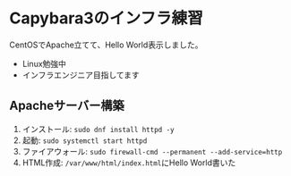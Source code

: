 # Capybara3のインフラ練習
CentOSでApache立てて、Hello World表示しました。
- Linux勉強中
- インフラエンジニア目指してます

## Apacheサーバー構築
1. インストール: `sudo dnf install httpd -y`
2. 起動: `sudo systemctl start httpd`
3. ファイアウォール: `sudo firewall-cmd --permanent --add-service=http`
4. HTML作成: `/var/www/html/index.html`にHello World書いた
